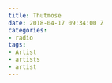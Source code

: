 ```yaml
---
title: Thutmose
date: 2018-04-17 09:34:00 Z
categories:
- radio
tags:
- Artist
- artists
- artist
---
```


